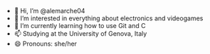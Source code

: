 - 👋 Hi, I’m @alemarche04
- 👀 I’m interested in everything about electronics and videogames
- 🌱 I’m currently learning how to use Git and C
- 📫 Studying at the University of Genova, Italy
- 😄 Pronouns: she/her

<!---
alemarche04/alemarche04 is a ✨ special ✨ repository because its `README.md` (this file) appears on your GitHub profile.
You can click the Preview link to take a look at your changes.
--->
